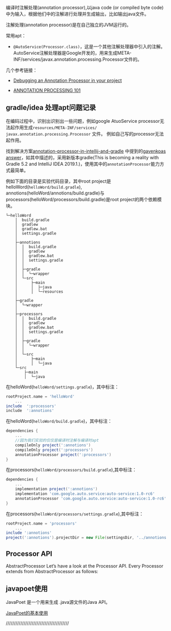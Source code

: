 

编译时注解处理(annotation processor),以java code (or compiled byte code)中为输入，根据他们中的注解进行处理并生成输出，比如输出java文件。

注解处理(annotation processor)是在自己独立的JVM运行的。

常用apt：

- `@AutoService(Processor.class)`，这是一个其他注解处理器中引入的注解。AutoService注解处理器是Google开发的，用来生成META-INF/services/javax.annotation.processing.Processor文件的。

几个参考链接：

- [Debugging an Annotation Processor in your project](https://blog.xmartlabs.com/2016/03/28/Debugging-an-Annotator-Processor-in-your-project/)

- [ANNOTATION PROCESSING 101](http://hannesdorfmann.com/annotation-processing/annotationprocessing101)

## gradle/idea 处理apt问题记录

在编码过程中，识别出识别出一些问题，例如google AtuoService processor无法起作用生成`resources/META-INF/services/
javax.annotation.processing.Processor` 文件。 例如自己写的processor无法起作用。

找到解决方案[annotation-processor-in-intellij-and-gradle](https://stackoverflow.com/questions/42441844/annotation-processor-in-intellij-and-gradle) 中提到的[gavenkoas answer](https://stackoverflow.com/a/54611475/1041641)，如其中描述的，采用新版本gradle(This is becoming a reality with Gradle 5.2 and IntelliJ IDEA 2019.1.)，使用其中的`annotationProcessor`能力方式最简单。

例如下面的目录是实验代码目录，其中root project是helloWord(`helloWord/build.gradle`), annotions(helloWord/annotions/build.gradle)与processors(helloWord/processors/build.gradle)是root project的两个依赖模块。
```
└─helloWord
    │  build.gradle
    │  gradlew
    │  gradlew.bat
    │  settings.gradle
    │
    ├─annotions
    │  │  build.gradle
    │  │  gradlew
    │  │  gradlew.bat
    │  │  settings.gradle
    │  │
    │  ├─gradle
    │  │  └─wrapper
    │  └─src
    │      ├─main
    │      │  ├─java
    │      │  └─resources
    │
    ├─gradle
    │  └─wrapper
    │
    ├─processors
    │  │  build.gradle
    │  │  gradlew
    │  │  gradlew.bat
    │  │  settings.gradle
    │  │
    │  ├─gradle
    │  │  └─wrapper
    │  │
    │  └─src
    │      ├─main
    │      │  └─java
    └─src
        ├─main
        │  └─java

```

在helloWord(`helloWord/settings.gradle`)，其中标注：
```groovy
rootProject.name = 'helloWord'
    ...
include  ':processors'
include  ':annotions'
```

在helloWord(`helloWord/build.gradle`)，其中标注：
```groovy
dependencies {
    ...
    //因为我们实验的仅仅是编译时注解与编译时apt
    compileOnly project(':annotions')
    compileOnly project(':processors')
    annotationProcessor project(':processors')
}
```

在processors(`helloWord/processors/build.gradle`),其中标注：
```groovy
dependencies {
    ...
    implementation project(':annotions')
    implementation 'com.google.auto.service:auto-service:1.0-rc6'
    annotationProcessor 'com.google.auto.service:auto-service:1.0-rc6'
}

```
在processors(`helloWord/processors/settings.gradle`),其中标注：
```groovy
rootProject.name = 'processors'
    ...
include ':annotions'
project(':annotions').projectDir = new File(settingsDir, '../annotions')
```

## Processor API

AbstractProcessor
Let’s have a look at the Processor API. Every Processor extends from AbstractProcessor as follows:


## javapoet使用

JavaPoet 是一个用来生成 .java源文件的Java API。

[JavaPoet的基本使用](https://blog.csdn.net/crazy1235/article/details/51876192)

///////////////////////////////////////